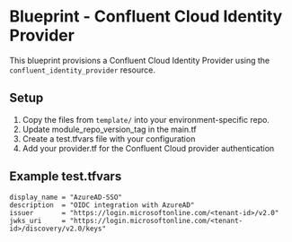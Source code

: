 # Blueprint - Confluent Cloud Identity Provider

This blueprint provisions a Confluent Cloud Identity Provider using the `confluent_identity_provider` resource.

## Setup

1. Copy the files from `template/` into your environment-specific repo.
2. Update module_repo_version_tag in the main.tf
3. Create a test.tfvars file with your configuration
4. Add your provider.tf for the Confluent Cloud provider authentication


## Example test.tfvars

```hcl
display_name = "AzureAD-SSO"
description  = "OIDC integration with AzureAD"
issuer       = "https://login.microsoftonline.com/<tenant-id>/v2.0"
jwks_uri     = "https://login.microsoftonline.com/<tenant-id>/discovery/v2.0/keys"
